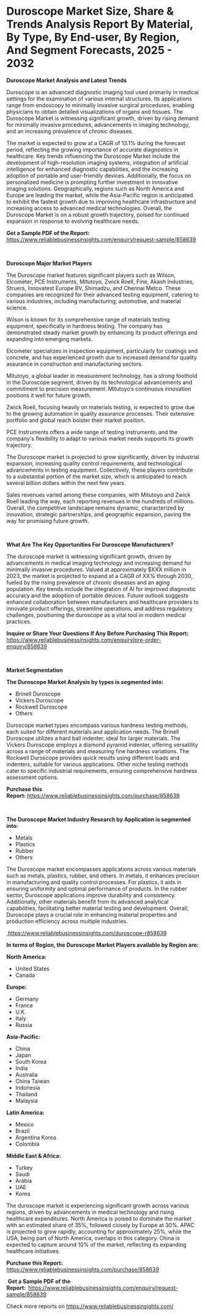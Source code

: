 <p><h1>Duroscope Market Size, Share & Trends Analysis Report By Material, By Type, By End-user, By Region, And Segment Forecasts, 2025 - 2032</h1></p><p><strong>Duroscope Market Analysis and Latest Trends</strong></p>
<p><p>Duroscope is an advanced diagnostic imaging tool used primarily in medical settings for the examination of various internal structures. Its applications range from endoscopy to minimally invasive surgical procedures, enabling physicians to obtain detailed visualizations of organs and tissues. The Duroscope Market is witnessing significant growth, driven by rising demand for minimally invasive procedures, advancements in imaging technology, and an increasing prevalence of chronic diseases. </p><p>The market is expected to grow at a CAGR of 13.1% during the forecast period, reflecting the growing importance of accurate diagnostics in healthcare. Key trends influencing the Duroscope Market include the development of high-resolution imaging systems, integration of artificial intelligence for enhanced diagnostic capabilities, and the increasing adoption of portable and user-friendly devices. Additionally, the focus on personalized medicine is prompting further investment in innovative imaging solutions. Geographically, regions such as North America and Europe are leading the market, while the Asia-Pacific region is anticipated to exhibit the fastest growth due to improving healthcare infrastructure and increasing access to advanced medical technologies. Overall, the Duroscope Market is on a robust growth trajectory, poised for continued expansion in response to evolving healthcare needs.</p></p>
<p><strong>Get a Sample PDF of the Report:&nbsp;</strong> <a href="https://www.reliablebusinessinsights.com/enquiry/request-sample/858639?utm_campaign=3116&utm_medium=2&utm_source=Github&utm_content=ia&utm_term=08042025&utm_id=duroscope">https://www.reliablebusinessinsights.com/enquiry/request-sample/858639</a></p>
<p>&nbsp;</p>
<p><strong>Duroscope Major Market Players</strong></p>
<p><p>The Duroscope market features significant players such as Wilson, Elcometer, PCE Instruments, Mitutoyo, Zwick Roell, Fine, Akash Industries, Struers, Innovatest Europe BV, Shimadzu, and Chennai Metco. These companies are recognized for their advanced testing equipment, catering to various industries, including manufacturing, automotive, and material science.</p><p>Wilson is known for its comprehensive range of materials testing equipment, specifically in hardness testing. The company has demonstrated steady market growth by enhancing its product offerings and expanding into emerging markets. </p><p>Elcometer specializes in inspection equipment, particularly for coatings and concrete, and has experienced growth due to increased demand for quality assurance in construction and manufacturing sectors. </p><p>Mitutoyo, a global leader in measurement technology, has a strong foothold in the Duroscope segment, driven by its technological advancements and commitment to precision measurement. Mitutoyo’s continuous innovation positions it well for future growth.</p><p>Zwick Roell, focusing heavily on materials testing, is expected to grow due to the growing automation in quality assurance processes. Their extensive portfolio and global reach bolster their market position.</p><p>PCE Instruments offers a wide range of testing instruments, and the company's flexibility to adapt to various market needs supports its growth trajectory.</p><p>The Duroscope market is projected to grow significantly, driven by industrial expansion, increasing quality control requirements, and technological advancements in testing equipment. Collectively, these players contribute to a substantial portion of the market size, which is anticipated to reach several billion dollars within the next few years.</p><p>Sales revenues varied among these companies, with Mitutoyo and Zwick Roell leading the way, each reporting revenues in the hundreds of millions. Overall, the competitive landscape remains dynamic, characterized by innovation, strategic partnerships, and geographic expansion, paving the way for promising future growth.</p></p>
<p>&nbsp;</p>
<p><strong>What Are The Key Opportunities For Duroscope Manufacturers?</strong></p>
<p><p>The duroscope market is witnessing significant growth, driven by advancements in medical imaging technology and increasing demand for minimally invasive procedures. Valued at approximately $XXX million in 2023, the market is projected to expand at a CAGR of XX% through 2030, fueled by the rising prevalence of chronic diseases and an aging population. Key trends include the integration of AI for improved diagnostic accuracy and the adoption of portable devices. Future outlook suggests enhanced collaboration between manufacturers and healthcare providers to innovate product offerings, streamline operations, and address regulatory challenges, positioning the duroscope as a vital tool in modern medical practices.</p></p>
<p><strong>Inquire or Share Your Questions If Any Before Purchasing This Report:</strong> <a href="https://www.reliablebusinessinsights.com/enquiry/pre-order-enquiry/858639?utm_campaign=3116&utm_medium=2&utm_source=Github&utm_content=ia&utm_term=08042025&utm_id=duroscope">https://www.reliablebusinessinsights.com/enquiry/pre-order-enquiry/858639</a></p>
<p>&nbsp;</p>
<p><strong>Market Segmentation</strong></p>
<p><strong>The Duroscope Market Analysis by types is segmented into:</strong></p>
<p><ul><li>Brinell Duroscope</li><li>Vickers Duroscope</li><li>Rockwell Duroscope</li><li>Others</li></ul></p>
<p><p>Duroscope market types encompass various hardness testing methods, each suited for different materials and application needs. The Brinell Duroscope utilizes a hard ball indenter, ideal for larger materials. The Vickers Duroscope employs a diamond pyramid indenter, offering versatility across a range of materials and measuring fine hardness variations. The Rockwell Duroscope provides quick results using different loads and indenters, suitable for various applications. Other niche testing methods cater to specific industrial requirements, ensuring comprehensive hardness assessment options.</p></p>
<p><strong>Purchase this Report:&nbsp;</strong><a href="https://www.reliablebusinessinsights.com/purchase/858639?utm_campaign=3116&utm_medium=2&utm_source=Github&utm_content=ia&utm_term=08042025&utm_id=duroscope">https://www.reliablebusinessinsights.com/purchase/858639</a></p>
<p>&nbsp;</p>
<p><strong>The Duroscope Market Industry Research by Application is segmented into:</strong></p>
<p><ul><li>Metals</li><li>Plastics</li><li>Rubber</li><li>Others</li></ul></p>
<p><p>The Duroscope market encompasses applications across various materials such as metals, plastics, rubber, and others. In metals, it enhances precision in manufacturing and quality control processes. For plastics, it aids in ensuring uniformity and optimal performance of products. In the rubber sector, Duroscope applications improve durability and consistency. Additionally, other materials benefit from its advanced analytical capabilities, facilitating better material testing and development. Overall, Duroscope plays a crucial role in enhancing material properties and production efficiency across multiple industries.</p></p>
<p><a href="https://www.reliablebusinessinsights.com/duroscope-r858639?utm_campaign=3116&utm_medium=2&utm_source=Github&utm_content=ia&utm_term=08042025&utm_id=duroscope">&nbsp;https://www.reliablebusinessinsights.com/duroscope-r858639</a></p>
<p><strong>In terms of Region, the Duroscope Market Players available by Region are:</strong></p>
<p>
    <p> <strong> North America: </strong>
        <ul>
            <li>United States</li>
            <li>Canada</li>
        </ul>
        </p> 
    <p> <strong> Europe: </strong>
        <ul>
            <li>Germany</li>
            <li>France</li>
            <li>U.K.</li>
            <li>Italy</li>
            <li>Russia</li>
        </ul>
        </p> 
    <p> <strong> Asia-Pacific: </strong>
        <ul>
            <li>China</li>
            <li>Japan</li>
            <li>South Korea</li>
            <li>India</li>
            <li>Australia</li>
            <li>China Taiwan</li>
            <li>Indonesia</li>
            <li>Thailand</li>
            <li>Malaysia</li>
        </ul>
        </p> 
    <p> <strong> Latin America: </strong>
        <ul>
            <li>Mexico</li>
            <li>Brazil</li>
            <li>Argentina Korea</li>
            <li>Colombia</li>
        </ul>
        </p> 
    <p> <strong> Middle East & Africa: </strong>
        <ul>
            <li>Turkey</li>
            <li>Saudi</li>
            <li>Arabia</li>
            <li>UAE</li>
            <li>Korea</li>
        </ul>
    </p>
    </p>
<p><p>The duroscope market is experiencing significant growth across various regions, driven by advancements in medical technology and rising healthcare expenditures. North America is poised to dominate the market with an estimated share of 35%, followed closely by Europe at 30%. APAC is projected to grow rapidly, accounting for approximately 25%, while the USA, being part of North America, overlaps in this category. China is expected to capture around 10% of the market, reflecting its expanding healthcare initiatives.</p></p>
<p><strong>Purchase this Report: </strong><a href="https://www.reliablebusinessinsights.com/purchase/858639?utm_campaign=3116&utm_medium=2&utm_source=Github&utm_content=ia&utm_term=08042025&utm_id=duroscope">https://www.reliablebusinessinsights.com/purchase/858639</a></p>
<p>&nbsp;<strong>Get a Sample PDF of the Report:&nbsp;&nbsp;</strong><a href="https://www.reliablebusinessinsights.com/enquiry/request-sample/858639?utm_campaign=3116&utm_medium=2&utm_source=Github&utm_content=ia&utm_term=08042025&utm_id=duroscope">https://www.reliablebusinessinsights.com/enquiry/request-sample/858639</a></p>
<p><strong></strong></p>
<p>Check more reports on <a href="https://www.reliablebusinessinsights.com/?utm_campaign=3116&utm_medium=2&utm_source=Github&utm_content=ia&utm_term=08042025&utm_id=duroscope">https://www.reliablebusinessinsights.com/</a></p>